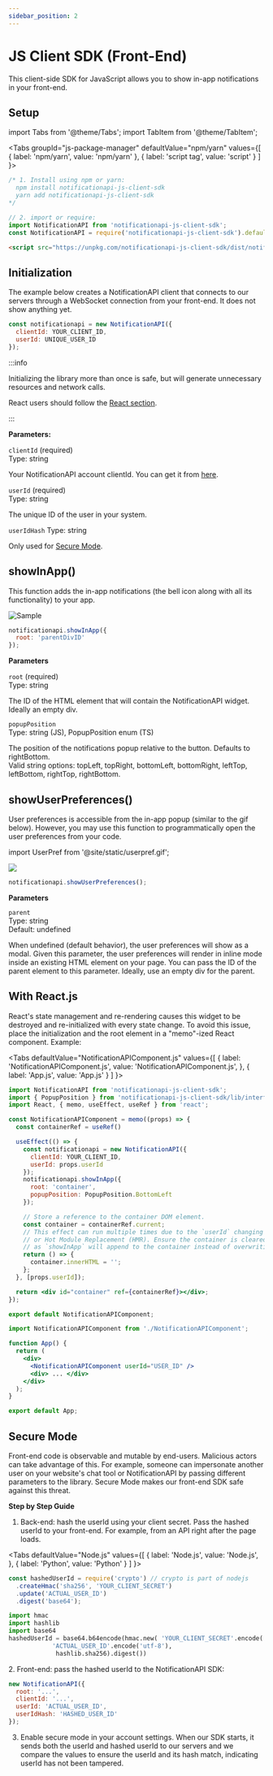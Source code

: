 ```yaml
---
sidebar_position: 2
---
```


# JS Client SDK (Front-End)

This client-side SDK for JavaScript allows you to show in-app notifications in your front-end.

## Setup

import Tabs from '@theme/Tabs';
import TabItem from '@theme/TabItem';

<Tabs
groupId="js-package-manager"
defaultValue="npm/yarn"
values={[
{ label: 'npm/yarn', value: 'npm/yarn' },
{ label: 'script tag', value: 'script' }
]
}>
<TabItem value="npm/yarn">

```js
/* 1. Install using npm or yarn:
  npm install notificationapi-js-client-sdk
  yarn add notificationapi-js-client-sdk
*/

// 2. import or require:
import NotificationAPI from 'notificationapi-js-client-sdk';
const NotificationAPI = require('notificationapi-js-client-sdk').default;
```

</TabItem>
<TabItem value="script">

```html
<script src="https://unpkg.com/notificationapi-js-client-sdk/dist/notificationapi-js-client-sdk.js"></script>
```

</TabItem>
</Tabs>

## Initialization

The example below creates a NotificationAPI client that connects to our servers through a WebSocket connection from your front-end. It does not show anything yet.

```js title="Example"
const notificationapi = new NotificationAPI({
  clientId: YOUR_CLIENT_ID,
  userId: UNIQUE_USER_ID
});
```

:::info

Initializing the library more than once is safe, but will generate unnecessary resources and network calls.

React users should follow the [React section](#with-reactjs).

:::

**Parameters:**

`clientId` (required)  
Type: string

Your NotificationAPI account clientId. You can get it from [here](https://app.notificationapi.com/environments).

`userId` (required)  
Type: string

The unique ID of the user in your system.

`userIdHash`
Type: string

Only used for [Secure Mode](#secure-mode).

## showInApp()

This function adds the in-app notifications (the bell icon along with all its functionality) to your app.

![Sample](https://github.com/notificationapi-com/notificationapi-js-client-sdk/blob/master/sample/popup.gif?raw=true)

```js title="Example"
notificationapi.showInApp({
  root: 'parentDivID'
});
```

**Parameters**

`root` (required)  
Type: string

The ID of the HTML element that will contain the NotificationAPI widget. Ideally an empty div.

`popupPosition`  
Type: string (JS), PopupPosition enum (TS)

The position of the notifications popup relative to the button. Defaults to rightBottom.  
Valid string options: topLeft, topRight, bottomLeft, bottomRight, leftTop, leftBottom, rightTop, rightBottom.

## showUserPreferences()

User preferences is accessible from the in-app popup (similar to the gif below). However, you may use this function to programmatically open the user preferences from your code.

import UserPref from '@site/static/userpref.gif';

<img src={UserPref} />

```js title="Example"
notificationapi.showUserPreferences();
```

**Parameters**

`parent`  
Type: string  
Default: undefined

When undefined (default behavior), the user preferences will show as a modal. Given this parameter, the user preferences will render in inline mode inside an existing HTML element on your page. You can pass the ID of the parent element to this parameter. Ideally, use an empty div for the parent.

## With React.js

React's state management and re-rendering causes this widget to be destroyed and re-initialized with every state change. To avoid this issue, place the initialization and the root element in a "memo"-ized React component. Example:

<Tabs
defaultValue="NotificationAPIComponent.js"
values={[
{ label: 'NotificationAPIComponent.js', value: 'NotificationAPIComponent.js', },
{ label: 'App.js', value: 'App.js' }
]
}>
<TabItem value="NotificationAPIComponent.js">

```jsx
import NotificationAPI from 'notificationapi-js-client-sdk';
import { PopupPosition } from 'notificationapi-js-client-sdk/lib/interfaces';
import React, { memo, useEffect, useRef } from 'react';

const NotificationAPIComponent = memo((props) => {
  const containerRef = useRef()

  useEffect(() => {
    const notificationapi = new NotificationAPI({
      clientId: YOUR_CLIENT_ID,
      userId: props.userId
    });
    notificationapi.showInApp({
      root: 'container',
      popupPosition: PopupPosition.BottomLeft
    });

    // Store a reference to the container DOM element.
    const container = containerRef.current;
    // This effect can run multiple times due to the `userId` changing
    // or Hot Module Replacement (HMR). Ensure the container is cleared
    // as `showInApp` will append to the container instead of overwriting it.
    return () => {
      container.innerHTML = '';
    };
  }, [props.userId]);

  return <div id="container" ref={containerRef}></div>;
});

export default NotificationAPIComponent;
```

</TabItem>
<TabItem value="App.js">

```jsx
import NotificationAPIComponent from './NotificationAPIComponent';

function App() {
  return (
    <div>
      <NotificationAPIComponent userId="USER_ID" />
      <div> ... </div>
    </div>
  );
}

export default App;
```

</TabItem>
</Tabs>

## Secure Mode

Front-end code is observable and mutable by end-users. Malicious actors can take advantage of this. For example, someone can impersonate another user on your website's chat tool or NotificationAPI by passing different parameters to the library. Secure Mode makes our front-end SDK safe against this threat.

**Step by Step Guide**

1. Back-end: hash the userId using your client secret. Pass the hashed userId to your front-end. For example, from an API right after the page loads.

<Tabs
defaultValue="Node.js"
values={[
{ label: 'Node.js', value: 'Node.js', },
{ label: 'Python', value: 'Python' }
]
}>
<TabItem value="Node.js">

```jsx
const hashedUserId = require('crypto') // crypto is part of nodejs
  .createHmac('sha256', 'YOUR_CLIENT_SECRET')
  .update('ACTUAL_USER_ID')
  .digest('base64');
```

</TabItem>
<TabItem value="Python">

```py
import hmac
import hashlib
import base64
hashedUserId = base64.b64encode(hmac.new( 'YOUR_CLIENT_SECRET'.encode('utf-8'),
            'ACTUAL_USER_ID'.encode('utf-8'),
             hashlib.sha256).digest())
```

</TabItem>
</Tabs>
2. Front-end: pass the hashed userId to the NotificationAPI SDK:

```jsx
new NotificationAPI({
  root: '...',
  clientId: '...',
  userId: 'ACTUAL_USER_ID',
  userIdHash: 'HASHED_USER_ID'
});
```

3. Enable secure mode in your account settings. When our SDK starts, it sends both the userId and hashed userId to our servers and we compare the values to ensure the userId and its hash match, indicating userId has not been tampered.
